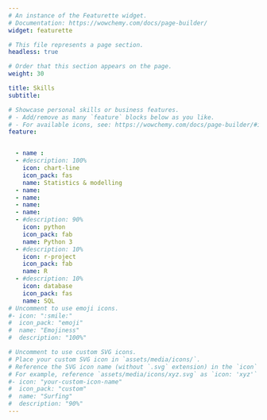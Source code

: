 ```yaml
---
# An instance of the Featurette widget.
# Documentation: https://wowchemy.com/docs/page-builder/
widget: featurette

# This file represents a page section.
headless: true

# Order that this section appears on the page.
weight: 30

title: Skills
subtitle:

# Showcase personal skills or business features.
# - Add/remove as many `feature` blocks below as you like.
# - For available icons, see: https://wowchemy.com/docs/page-builder/#icons
feature:


  - name : 
  - #description: 100%
    icon: chart-line
    icon_pack: fas
    name: Statistics & modelling
  - name: 
  - name: 
  - name: 
  - name: 
  - #description: 90%
    icon: python
    icon_pack: fab
    name: Python 3
  - #description: 10%
    icon: r-project
    icon_pack: fab
    name: R
  - #description: 10%
    icon: database
    icon_pack: fas 
    name: SQL
# Uncomment to use emoji icons.
#- icon: ":smile:"
#  icon_pack: "emoji"
#  name: "Emojiness"
#  description: "100%"

# Uncomment to use custom SVG icons.
# Place your custom SVG icon in `assets/media/icons/`.
# Reference the SVG icon name (without `.svg` extension) in the `icon` field.
# For example, reference `assets/media/icons/xyz.svg` as `icon: 'xyz'`
#- icon: "your-custom-icon-name"
#  icon_pack: "custom"
#  name: "Surfing"
#  description: "90%"
---
```

